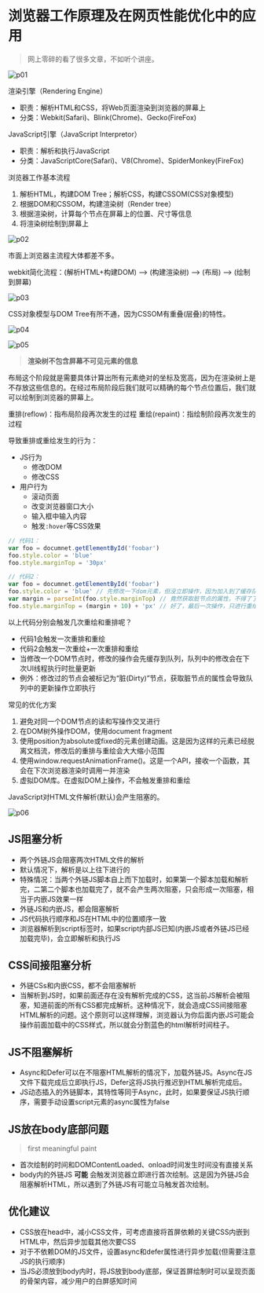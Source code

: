# 浏览器工作原理及在网页性能优化中的应用

> 网上零碎的看了很多文章，不如听个讲座。

![p01](http://cdn.jerryshi.com/picgo/sf-fe-lesson-01.jpg)

渲染引擎（Rendering Engine）

- 职责：解析HTML和CSS，将Web页面渲染到浏览器的屏幕上
- 分类：Webkit(Safari)、Blink(Chrome)、Gecko(FireFox)

JavaScript引擎（JavaScript Interpretor）

- 职责：解析和执行JavaScript
- 分类：JavaScriptCore(Safari)、V8(Chrome)、SpiderMonkey(FireFox)

浏览器工作基本流程

1. 解析HTML，构建DOM Tree；解析CSS，构建CSSOM(CSS对象模型)
2. 根据DOM和CSSOM，构建渲染树（Render tree）
3. 根据渲染树，计算每个节点在屏幕上的位置、尺寸等信息
4. 将渲染树绘制到屏幕上

![p02](http://cdn.jerryshi.com/picgo/sf-fe-lesson-02-webkit.jpg)

市面上浏览器主流程大体都差不多。

webkit简化流程：(解析HTML+构建DOM) --> (构建渲染树) --> (布局) --> (绘制到屏幕)

![p03](http://cdn.jerryshi.com/picgo/sf-fe-lesson-03.jpg)

CSS对象模型与DOM Tree有所不通，因为CSSOM有重叠(层叠)的特性。

![p04](http://cdn.jerryshi.com/picgo/sf-fe-lesson-04.jpg)

![p05](http://cdn.jerryshi.com/picgo/sf-fe-lesson-05.jpg)

> **渲染树不包含屏幕不可见元素的信息**

布局这个阶段就是需要具体计算出所有元素绝对的坐标及宽高，因为在渲染树上是不存放这些信息的。在经过布局阶段后我们就可以精确的每个节点位置后，我们就可以绘制到浏览器的屏幕上。

重排(reflow)：指布局阶段再次发生的过程
重绘(repaint)：指绘制阶段再次发生的过程

导致重排或重绘发生的行为：

- JS行为
  - 修改DOM
  - 修改CSS
- 用户行为
  - 滚动页面
  - 改变浏览器窗口大小
  - 输入框中输入内容
  - 触发`:hover`等CSS效果

```js
// 代码1：
var foo = documnet.getElementById('foobar')
foo.style.color = 'blue'
foo.style.marginTop = '30px'

// 代码2：
var foo = documnet.getElementById('foobar')
foo.style.color = 'blue' // 先修改一下dom元素，但没立即操作，因为加入到了缓存队列，等待UI线程执行
var margin = parseInt(foo.style.marginTop) // 竟然获取脏节点的属性，不得了了，立即执行喊UI线程来重排和重绘
foo.style.marginTop = (margin + 10) + 'px' // 好了，最后一次操作，只进行重绘
```

以上代码分别会触发几次重绘和重排呢？

- 代码1会触发一次重排和重绘
- 代码2会触发一次重绘+一次重排和重绘
- 当修改一个DOM节点时，修改的操作会先缓存到队列，队列中的修改会在下次UI线程执行时批量更新
- 例外：修改过的节点会被标记为“脏(Dirty)”节点，获取脏节点的属性会导致队列中的更新操作立即执行

常见的优化方案

1. 避免对同一个DOM节点的读和写操作交叉进行
2. 在DOM树外操作DOM，使用document fragment
3. 使用position为absolute或fixed的元素创建动画。这是因为这样的元素已经脱离文档流，修改后的重排与重绘会大大缩小范围
4. 使用window.requestAnimationFrame()。这是一个API，接收一个函数，其会在下次浏览器渲染时调用一并渲染
5. 虚拟DOM库。在虚拟DOM上操作，不会触发重排和重绘

JavaScript对HTML文件解析(默认)会产生阻塞的。

![p06](http://cdn.jerryshi.com/picgo/sf-fe-lesson-06.jpg)

## JS阻塞分析

- 两个外链JS会阻塞两次HTML文件的解析
- 默认情况下，解析是以上往下进行的
- 特殊情况：当两个外链JS脚本自上而下加载时，如果第一个脚本加载和解析完，二第二个脚本也加载完了，就不会产生两次阻塞，只会形成一次阻塞，相当于内嵌JS效果一样
- 外链JS和内嵌JS，都会阻塞解析
- JS代码执行顺序和JS在HTML中的位置顺序一致
- 浏览器解析到script标签时，如果script内部JS已知(内嵌JS或者外链JS已经加载完毕)，会立即解析和执行JS

## CSS间接阻塞分析

- 外链CSs和内嵌CSS，都不会阻塞解析
- 当解析到JS时，如果前面还存在没有解析完成的CSS，这当前JS解析会被阻塞，知道前面的所有CSS都完成解析。这种情况下，就会造成CSS间接阻塞HTML解析的问题。这个原则可以这样理解，浏览器认为你后面内嵌JS可能会操作前面加载中的CSS样式，所以就会分割蓝色的html解析时间柱子。

## JS不阻塞解析

- Async和Defer可以在不阻塞HTML解析的情况下，加载外链JS。Async在JS文件下载完成后立即执行JS，Defer这将JS执行推迟到HTML解析完成后。
- JS动态插入的外链脚本，其特性等同于Async，此时，如果要保证JS执行顺序，需要手动设置script元素的async属性为false

## JS放在body底部问题

> first meaningful paint

- 首次绘制的时间和DOMContentLoaded、onload时间发生时间没有直接关系
- body内的外链JS **可能** 会触发浏览器立即进行首次绘制。这是因为外链JS会阻塞解析HTML，所以遇到了外链JS有可能立马触发首次绘制。

## 优化建议

- CSS放在head中，减小CSS文件，可考虑直接将首屏依赖的关键CSS内嵌到HTML中，然后异步加载其他次要CSS
- 对于不依赖DOM的JS文件，设置async和defer属性进行异步加载(但需要注意JS的执行顺序)
- 当JS必须放到body内时，将JS放到body底部，保证首屏绘制时可以呈现页面的骨架内容，减少用户的白屏感知时间